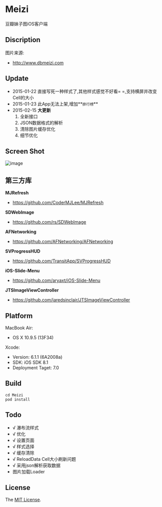 Meizi
=====

豆瓣妹子图iOS客户端

Discription
---
图片来源:

- http://www.dbmeizi.com

Update
---
- 2015-01-22 直接写死一种样式了,其他样式感觉不好看= =,支持横屏并改变Cell的大小
- 2015-01-23 此App无法上架,增加**`排行榜`**
- 2015-02-15 **大更新**
	1. 全新接口
	2. JSON数据格式的解析
	3. 清除图片缓存优化
	4. 细节优化

Screen Shot
---
![image](https://raw.githubusercontent.com/Sunnyyoung/Meizi/master/ScreenShot/Screen%20Shot.png)

第三方库
---

**MJRefresh**

- https://github.com/CoderMJLee/MJRefresh

**SDWebImage**

- https://github.com/rs/SDWebImage

**AFNetworking**

- https://github.com/AFNetworking/AFNetworking

**SVProgressHUD**

- https://github.com/TransitApp/SVProgressHUD

**iOS-Slide-Menu**

- https://github.com/aryaxt/iOS-Slide-Menu

**JTSImageViewController**

- https://github.com/jaredsinclair/JTSImageViewController

Platform
---
MacBook Air:

- OS X 10.9.5 (13F34)

Xcode:

- Version: 6.1.1 (6A2008a)
- SDK: iOS SDK 8.1
- Deployment Taget: 7.0

Build
---
```
cd Meizi
pod install
```

Todo
---
- √ 瀑布流样式
- √ 优化
- √ 设置页面
- √ 样式选择
- √ 缓存清除
- √ ReloadData Cell大小刷新问题
- √ 采用json解析获取数据
- 图片加载Loader

License
---
The [MIT License](LICENSE).
